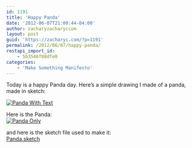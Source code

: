 ```yaml
---
id: 1191
title: 'Happy Panda'
date: '2012-06-07T21:00:44-04:00'
author: zacharyzacharyccom
layout: post
guid: 'https://zacharyc.com/?p=1191'
permalink: /2012/06/07/happy-panda/
restapi_import_id:
    - 5b3546f08dfe0
categories:
    - 'Make Something Manifesto'
---
```


Today is a happy Panda day. Here’s a simple drawing I made of a panda, made in sketch:

[![](https://i0.wp.com/zacharyc.com/wp-content/uploads/2012/06/panda-with-text.png?resize=542%2C425&ssl=1 "Panda With Text")](https://i0.wp.com/zacharyc.com/wp-content/uploads/2012/06/panda-with-text.png?ssl=1)

Here is the Panda:  
[![](https://i0.wp.com/zacharyc.com/wp-content/uploads/2012/06/panda-only.png?resize=249%2C443&ssl=1 "Panda Only")](https://i0.wp.com/zacharyc.com/wp-content/uploads/2012/06/panda-only.png?ssl=1)

and here is the sketch file used to make it:  
[Panda.sketch](https://zacharyc.com/wp-content/uploads/2012/06/Panda.sketch.zip)